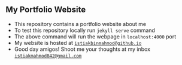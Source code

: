 ## My Portfolio Website
- This repository contains a portfolio website about me
- To test this repository locally run `jekyll serve` command
- The above command will run the webpage in `localhost:4000` port
- My website is hosted at [`istiakbinmahmod@github.io`](https://istiakbinmahmod.github.io/)
- Good day amigos! Shoot me your thoughts at my inbox [`istiakmahmod842@gmail.com`](mailto:istiakmahmod842@gmail.com)